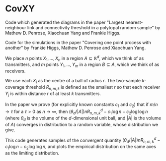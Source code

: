 # CovXY

 Code which generated the diagrams in the paper "Largest nearest-neighbour link and connectivity threshold in a polytopal random sample" by Mathew D. Penrose, Xiaochuan Yang and Frankie Higgs. 

Code for the simulations in the paper "Covering one point process with another" by Frankie Higgs, Mathew D. Penrose and Xiaochuan Yang.

We place $n$ points $X_1, \dots, X_n$ in a region $A \subseteq \mathbb{R}^d$, which we think of as transmitters,
and $m$ points $Y_1, \dots, Y_m$ in a region $B \subseteq A$, which we think of as receivers.

We use each $X_i$ as the centre of a ball of radius $r$.
The two-sample $k$-coverage threshold $R_{n,m,k}$ is defined as the smallest $r$ so that each receiver $Y_j$ is within distance $r$ of at least $k$ transmitters.

In the paper we prove (for explicitly known constants $c_1$ and $c_2$) that if $m/n \to \tau$ for a $\tau > 0$ as $n \to \infty$, then $(\theta_d / |A|) n R_{n,m,k}^d - c_1 \log n - c_2 \log\log n$ (where $\theta_d$ is the volume of the $d$-dimensional unit ball, and $|A|$ is the volume of $A$) converges in distribution to a random variable, whose distribution we give.

This code generates samples of the convergent quantity $(\theta_d / |A|) n R_{n,m,k}^d - c_1 \log n - c_2 \log\log n$, and plots the empirical distribution on the same axes as the limiting distribution.
